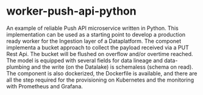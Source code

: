 # worker-push-api-python
An example of reliable Push API microservice written in Python. This implementation can be used as a starting point to develop a production ready worker for the Ingestion layer of a Dataplatform.
The componet implementa a bucket approach to collect the payload received via a PUT Rest Api. The bucket will be flushed on overflow and/or overtime reached.
The model is equipped with several fields for data lineage and data-plumbing and the write (on the Datalake) is schemaless (schema on read).
The component is also dockerized, the Dockerfile is available, and there are all the step required for the provisioning on Kubernetes and the monitoring with Prometheus and Grafana.
